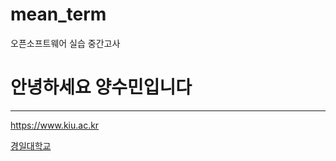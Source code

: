 # mean_term
오픈소프트웨어 실습 중간고사

# 안녕하세요 양수민입니다

*******

<https://www.kiu.ac.kr>

[경일대학교](https://www.kiu.ac.kr)

